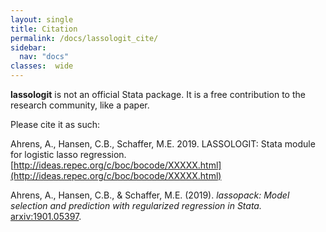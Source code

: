 ```yaml
---
layout: single
title: Citation
permalink: /docs/lassologit_cite/
sidebar:
  nav: "docs"
classes:  wide
---
```



**lassologit** is not an official Stata package. It is a free contribution to the research community, like a paper.  

Please cite it as such:

Ahrens, A., Hansen, C.B., Schaffer, M.E. 2019. 
LASSOLOGIT: Stata module for logistic lasso regression. 
[http://ideas.repec.org/c/boc/bocode/XXXXX.html](http://ideas.repec.org/c/boc/bocode/XXXXX.html)

Ahrens, A., Hansen, C.B., & Schaffer, M.E. (2019). 
*lassopack: Model selection and prediction with regularized regression in Stata.* 
[arxiv:1901.05397](https://arxiv.org/pdf/1901.05397.pdf).
